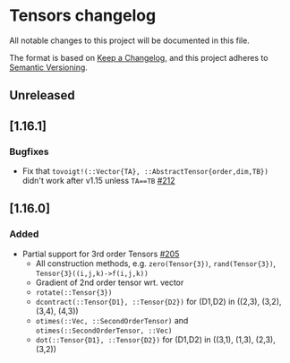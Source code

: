 # Tensors changelog

All notable changes to this project will be documented in this file.

The format is based on [Keep a Changelog](https://keepachangelog.com/en/1.0.0/),
and this project adheres to [Semantic Versioning](https://semver.org/spec/v2.0.0.html).

## Unreleased

## [1.16.1]

### Bugfixes

 - Fix that `tovoigt!(::Vector{TA}, ::AbstractTensor{order,dim,TB})` didn't work after v1.15 unless `TA==TB` [#212][github-212]

## [1.16.0]

### Added
 - Partial support for 3rd order Tensors [#205][github-205]
    * All construction methods, e.g. `zero(Tensor{3})`, `rand(Tensor{3})`, `Tensor{3}((i,j,k)->f(i,j,k))`
    * Gradient of 2nd order tensor wrt. vector
    * `rotate(::Tensor{3})`
    * `dcontract(::Tensor{D1}, ::Tensor{D2})` for (D1,D2) in ((2,3), (3,2), (3,4), (4,3))
    * `otimes(::Vec, ::SecondOrderTensor)` and `otimes(::SecondOrderTensor, ::Vec)`
    * `dot(::Tensor{D1}, ::Tensor{D2})` for (D1,D2) in ((3,1), (1,3), (2,3), (3,2))

<!-- Release links -->
[Unreleased]: https://github.com/Ferrite-FEM/Tensors.jl/compare/v1.15.1...HEAD
[1.15.1]: https://github.com/Ferrite-FEM/Tensors.jl/compare/v1.15.0...v1.15.1

<!-- GitHub pull request/issue links -->
[github-212]: https://github.com/Ferrite-FEM/Tensors.jl/pull/212
[github-205]: https://github.com/Ferrite-FEM/Tensors.jl/pull/205